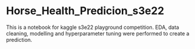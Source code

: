 # Horse_Health_Predicion_s3e22

This is a notebook for kaggle s3e22 playground competition. EDA, data cleaning, modelling and hyperparameter tuning were performed to create a prediction.
